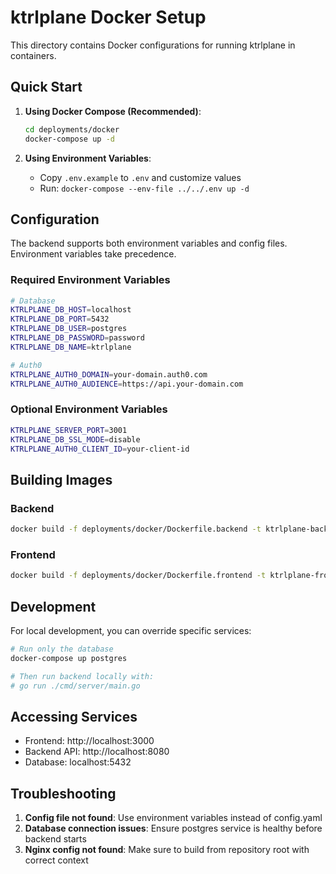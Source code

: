 # ktrlplane Docker Setup

This directory contains Docker configurations for running ktrlplane in containers.

## Quick Start

1. **Using Docker Compose (Recommended)**:
   ```bash
   cd deployments/docker
   docker-compose up -d
   ```

2. **Using Environment Variables**:
   - Copy `.env.example` to `.env` and customize values
   - Run: `docker-compose --env-file ../../.env up -d`

## Configuration

The backend supports both environment variables and config files. Environment variables take precedence.

### Required Environment Variables

```bash
# Database
KTRLPLANE_DB_HOST=localhost
KTRLPLANE_DB_PORT=5432
KTRLPLANE_DB_USER=postgres
KTRLPLANE_DB_PASSWORD=password
KTRLPLANE_DB_NAME=ktrlplane

# Auth0
KTRLPLANE_AUTH0_DOMAIN=your-domain.auth0.com
KTRLPLANE_AUTH0_AUDIENCE=https://api.your-domain.com
```

### Optional Environment Variables

```bash
KTRLPLANE_SERVER_PORT=3001
KTRLPLANE_DB_SSL_MODE=disable
KTRLPLANE_AUTH0_CLIENT_ID=your-client-id
```

## Building Images

### Backend
```bash
docker build -f deployments/docker/Dockerfile.backend -t ktrlplane-backend .
```

### Frontend
```bash
docker build -f deployments/docker/Dockerfile.frontend -t ktrlplane-frontend .
```

## Development

For local development, you can override specific services:

```bash
# Run only the database
docker-compose up postgres

# Then run backend locally with:
# go run ./cmd/server/main.go
```

## Accessing Services

- Frontend: http://localhost:3000
- Backend API: http://localhost:8080
- Database: localhost:5432

## Troubleshooting

1. **Config file not found**: Use environment variables instead of config.yaml
2. **Database connection issues**: Ensure postgres service is healthy before backend starts
3. **Nginx config not found**: Make sure to build from repository root with correct context
